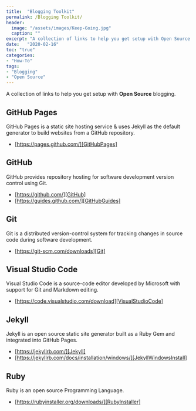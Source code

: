```yaml
---
title:  "Blogging Toolkit"
permalink: /Blogging Toolkit/
header:
  image: "/assets/images/Keep-Going.jpg"
  caption: ""
excerpt: "A collection of links to help you get setup with Open Source blogging."
date:   "2020-02-16"
toc: "true"
categories: 
- "How-To"
tags: 
- "Blogging"
- "Open Source"
---
```

A collection of links to help you get setup with <b>Open Source</b> blogging.

## GitHub Pages
GitHub Pages is a static site hosting service & uses Jekyll as the default generator to build websites from a GitHub repository.

* [https://pages.github.com/][GitHubPages]

## GitHub
GitHub provides repository hosting for software development version control using Git.

* [https://github.com/][GitHub]
* [https://guides.github.com/][GitHubGuides]

## Git 
Git is a distributed version-control system for tracking changes in source code during software development.

* [https://git-scm.com/downloads][Git]

## Visual Studio Code
Visual Studio Code is a source-code editor developed by Microsoft with support for Git and Markdown editing.

* [https://code.visualstudio.com/download][VisualStudioCode]

## Jekyll 
Jekyll is an open source static site generator built as a Ruby Gem and integrated into GitHub Pages.

* [https://jekyllrb.com/][Jekyll]
* [https://jekyllrb.com/docs/installation/windows/][JekyllWindowsInstall]

## Ruby 
Ruby is an open source Programming Language.

* [https://rubyinstaller.org/downloads/][RubyInstaller]

[Jekyll]:https://jekyllrb.com/
[JekyllWindowsInstall]:https://jekyllrb.com/docs/installation/windows/
[GitHubPages]:https://pages.github.com/
[GitHub]:https://github.com/
[Git]:https://git-scm.com/downloads
[GitHubGuides]:https://guides.github.com/
[VisualStudioCode]:https://code.visualstudio.com/download
[RubyInstaller]:https://rubyinstaller.org/downloads/
[MinimalMistakes]:https://mmistakes.github.io/minimal-mistakes/
[MinimalMistakesQuickStart]:https://mmistakes.github.io/minimal-mistakes/docs/quick-start-guide/